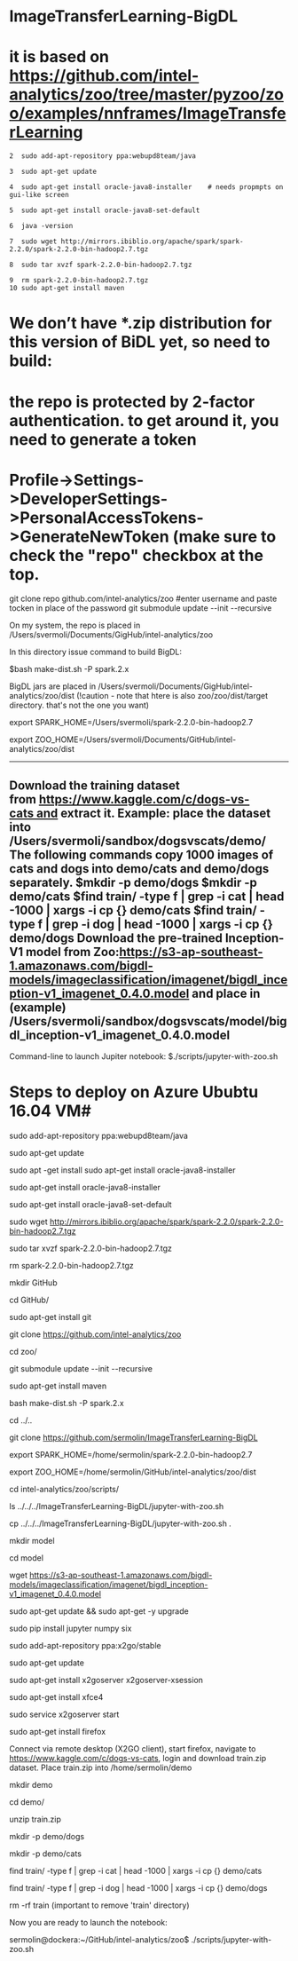# ImageTransferLearning-BigDL
# it is based on https://github.com/intel-analytics/zoo/tree/master/pyzoo/zoo/examples/nnframes/ImageTransferLearning

    2  sudo add-apt-repository ppa:webupd8team/java

    3  sudo apt-get update

    4  sudo apt-get install oracle-java8-installer    # needs propmpts on gui-like screen

    5  sudo apt-get install oracle-java8-set-default

    6  java -version

    7  sudo wget http://mirrors.ibiblio.org/apache/spark/spark-2.2.0/spark-2.2.0-bin-hadoop2.7.tgz

    8  sudo tar xvzf spark-2.2.0-bin-hadoop2.7.tgz

    9  rm spark-2.2.0-bin-hadoop2.7.tgz
    10 sudo apt-get install maven
    
 

# We don’t have *.zip distribution for this version of BiDL yet, so need to build:
# the repo is protected by 2-factor authentication. to get around it, you need to generate a token
# Profile->Settings->DeveloperSettings->PersonalAccessTokens->GenerateNewToken (make sure to check the "repo" checkbox at the top.

git clone repo github.com/intel-analytics/zoo
#enter username and paste tocken in place of the password
git submodule update --init --recursive

On my system, the repo is placed in /Users/svermoli/Documents/GigHub/intel-analytics/zoo

In this directory issue command to build BigDL:

$bash make-dist.sh -P spark.2.x

BigDL jars are placed in /Users/svermoli/Documents/GigHub/intel-analytics/zoo/dist (!caution - note that htere is also zoo/zoo/dist/target directory. that's not the one you want)

export SPARK_HOME=/Users/svermoli/spark-2.2.0-bin-hadoop2.7

export ZOO_HOME=/Users/svermoli/Documents/GitHub/intel-analytics/zoo/dist

-------
Download the training dataset from https://www.kaggle.com/c/dogs-vs-cats and extract it. Example: place the dataset into /Users/svermoli/sandbox/dogsvscats/demo/
The following commands copy 1000 images of cats and dogs into demo/cats and demo/dogs separately.
$mkdir -p demo/dogs
$mkdir -p demo/cats
$find train/ -type f | grep -i cat | head -1000 | xargs -i cp {} demo/cats
$find train/ -type f | grep -i dog | head -1000 | xargs -i cp {} demo/dogs
Download the pre-trained Inception-V1 model from Zoo:https://s3-ap-southeast-1.amazonaws.com/bigdl-models/imageclassification/imagenet/bigdl_inception-v1_imagenet_0.4.0.model and place in (example) /Users/svermoli/sandbox/dogsvscats/model/bigdl_inception-v1_imagenet_0.4.0.model
------
Command-line to launch Jupiter notebook: 
$./scripts/jupyter-with-zoo.sh

# Steps to deploy on Azure Ububtu 16.04 VM#

 sudo add-apt-repository ppa:webupd8team/java
 
 sudo apt-get update
 
 sudo apt -get install sudo apt-get install oracle-java8-installer
 
 sudo apt-get install oracle-java8-installer
 
 sudo apt-get install oracle-java8-set-default
 
 sudo wget http://mirrors.ibiblio.org/apache/spark/spark-2.2.0/spark-2.2.0-bin-hadoop2.7.tgz
 
 sudo tar xvzf spark-2.2.0-bin-hadoop2.7.tgz
 
 rm spark-2.2.0-bin-hadoop2.7.tgz
 
 mkdir GitHub
 
 cd GitHub/
 
 sudo apt-get install git
 
 git clone https://github.com/intel-analytics/zoo
 
 cd zoo/
 
 git submodule update --init --recursive
 
 sudo apt-get install maven
 
 bash make-dist.sh -P spark.2.x
 
 cd ../..
 
 git clone https://github.com/sermolin/ImageTransferLearning-BigDL
  
 export SPARK_HOME=/home/sermolin/spark-2.2.0-bin-hadoop2.7
 
 export ZOO_HOME=/home/sermolin/GitHub/intel-analytics/zoo/dist
 
 cd intel-analytics/zoo/scripts/
 
 ls ../../../ImageTransferLearning-BigDL/jupyter-with-zoo.sh
 
 cp ../../../ImageTransferLearning-BigDL/jupyter-with-zoo.sh .
 
 mkdir model
 
 cd model
 
 wget https://s3-ap-southeast-1.amazonaws.com/bigdl-models/imageclassification/imagenet/bigdl_inception-v1_imagenet_0.4.0.model
 
 sudo apt-get update && sudo apt-get -y upgrade
  
 sudo pip install jupyter numpy six
 
 sudo add-apt-repository ppa:x2go/stable
 
 sudo apt-get update
 
 sudo apt-get install x2goserver x2goserver-xsession
 
 sudo apt-get install xfce4
 
 sudo service x2goserver start
 
 sudo apt-get install firefox

 
Connect via remote desktop (X2GO client), start firefox, navigate to https://www.kaggle.com/c/dogs-vs-cats, login and download train.zip dataset. Place train.zip into /home/sermolin/demo

mkdir demo

cd demo/

unzip train.zip

mkdir -p demo/dogs 

mkdir -p demo/cats 

find train/ -type f | grep -i cat | head -1000 | xargs -i cp {} demo/cats 

find train/ -type f | grep -i dog | head -1000 | xargs -i cp {} demo/dogs

rm -rf train (important to remove 'train' directory)
   
Now you are ready to launch the notebook:

sermolin@dockera:~/GitHub/intel-analytics/zoo$ ./scripts/jupyter-with-zoo.sh



